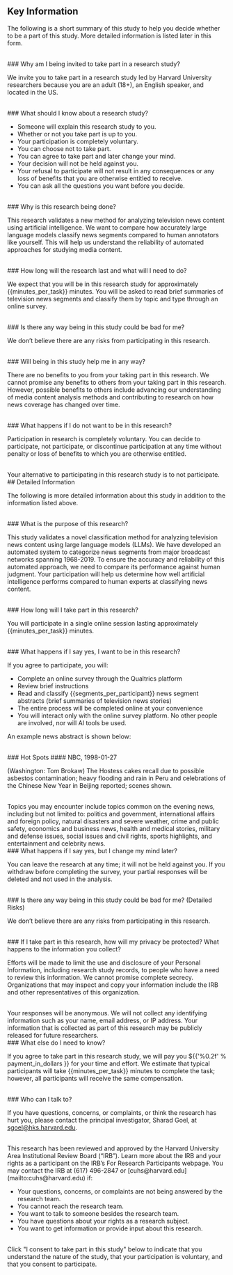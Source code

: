 ## Key Information 	

The following is a short summary of this study to help you decide whether to be
a part of this study. More detailed information is listed later in this form. 

<br>
### Why am I being invited to take part in a research study? 

We invite you to take part in a research study led by Harvard University
researchers because you are an adult (18+), an English speaker, and located in
the US.

<br>
### What should I know about a research study? 

* Someone will explain this research study to you.
* Whether or not you take part is up to you.
* Your participation is completely voluntary.
* You can choose not to take part.
* You can agree to take part and later change your mind.
* Your decision will not be held against you.  
* Your refusal to participate will not result in any consequences or any loss
  of benefits that you are otherwise entitled to receive.
* You can ask all the questions you want before you decide.

<br>
### Why is this research being done? 

This research validates a new method for analyzing television news content
using artificial intelligence. We want to compare how accurately large language
models classify news segments compared to human annotators like yourself. This
will help us understand the reliability of automated approaches for studying
media content.
 
<br>
### How long will the research last and what will I need to do? 

We expect that you will be in this research study for approximately
{{minutes_per_task}} minutes. You will be asked to read brief summaries of
television news segments and classify them by topic and type through an online
survey. 

<br>
### Is there any way being in this study could be bad for me? 

We don’t believe there are any risks from participating in this research. 

<br>
### Will being in this study help me in any way? 

There are no benefits to you from your taking part in this research. We cannot
promise any benefits to others from your taking part in this research. However,
possible benefits to others include advancing our understanding of media
content analysis methods and contributing to research on how news coverage has
changed over time.

<br>
### What happens if I do not want to be in this research?

Participation in research is completely voluntary. You can decide to
participate, not participate, or discontinue participation at any time without
penalty or loss of benefits to which you are otherwise entitled.

<br>
Your alternative to participating in this research study is to not participate.

<br>
## Detailed Information 	

The following is more detailed information about this study in addition to the
information listed above. 

<br>
### What is the purpose of this research?

This study validates a novel classification method for analyzing television
news content using large language models (LLMs). We have developed an automated
system to categorize news segments from major broadcast networks spanning
1968-2019. To ensure the accuracy and reliability of this automated approach,
we need to compare its performance against human judgment. Your participation
will help us determine how well artificial intelligence performs compared to
human experts at classifying news content.

<br>
### How long will I take part in this research?

You will participate in a single online session lasting approximately
{{minutes_per_task}} minutes.

<br>
### What happens if I say yes, I want to be in this research?

If you agree to participate, you will:

* Complete an online survey through the Qualtrics platform
* Review brief instructions
* Read and classify {{segments_per_participant}} news segment abstracts (brief
  summaries of television news stories)
* The entire process will be completed online at your convenience
* You will interact only with the online survey platform. No other people are
  involved, nor will AI tools be used.

An example news abstract is shown below:

<br>
<quote>
### Hot Spots
#### NBC, 1998-01-27

(Washington: Tom Brokaw) The Hostess cakes recall due to possible asbestos
contamination; heavy flooding and rain in Peru and celebrations of the Chinese
New Year in Beijing reported; scenes shown.
</quote>

<br>
Topics you may encounter include topics common on the evening news, including
but not limited to: politics and government, international affairs and foreign
policy, natural disasters and severe weather, crime and public safety,
economics and business news, health and medical stories, military and defense
issues, social issues and civil rights, sports highlights, and entertainment
and celebrity news.

<br>
### What happens if I say yes, but I change my mind later?

You can leave the research at any time; it will not be held against you. If you
withdraw before completing the survey, your partial responses will be deleted
and not used in the analysis.

<br>
### Is there any way being in this study could be bad for me? (Detailed Risks) 

We don’t believe there are any risks from participating in this research.

<br>
### If I take part in this research, how will my privacy be protected? What happens to the information you collect?

Efforts will be made to limit the use and disclosure of your Personal
Information, including research study records, to people who have a need to
review this information. We cannot promise complete secrecy. Organizations that
may inspect and copy your information include the IRB and other representatives
of this organization.

<br>
Your responses will be anonymous. We will not collect any identifying
information such as your name, email address, or IP address. Your information
that is collected as part of this research may be publicly released for future
researchers.

<br>
### What else do I need to know?

If you agree to take part in this research study, we will pay you
${{'%0.2f' % payment_in_dollars }} for your time and effort. We estimate that
typical participants will take {{minutes_per_task}} minutes to complete the
task; however, all participants will receive the same compensation.

<br>
### Who can I talk to? 

If you have questions, concerns, or complaints, or think the research has hurt
you, please contact the principal investigator, Sharad Goel, at
[sgoel@hks.harvard.edu](mailto:sgoel@hks.harvard.edu).

<br>
This research has been reviewed and approved by the Harvard University Area
Institutional Review Board (“IRB”). Learn more about the IRB and your rights as
a participant on the IRB’s For Research Participants webpage. You may contact
the IRB at (617) 496-2847 or [cuhs@harvard.edu](mailto:cuhs@harvard.edu) if: 

* Your questions, concerns, or complaints are not being answered by the
  research team.
* You cannot reach the research team.
* You want to talk to someone besides the research team.
* You have questions about your rights as a research subject.
* You want to get information or provide input about this research.

<br>
Click "I consent to take part in this study" below to indicate that you
understand the nature of the study, that your participation is voluntary, and
that you consent to participate.
